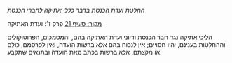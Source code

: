 *החלטת ועדת הכנסת בדבר כללי אתיקה לחברי הכנסת*

[מקור: סעיף 21](https://he.wikisource.org/wiki/%D7%9B%D7%9C%D7%9C%D7%99_%D7%90%D7%AA%D7%99%D7%A7%D7%94_%D7%9C%D7%97%D7%91%D7%A8%D7%99_%D7%94%D7%9B%D7%A0%D7%A1%D7%AA#%D7%A4%D7%A8%D7%A7_%D7%96#סעיף_21)
פרק ז׳: ועדת האתיקה

הליכי אתיקה נגד חבר הכנסת ודיוני ועדת האתיקה בהם, והמסמכים, הפרוטוקולים וההחלטות בענינם, יהיו חסויים; אין לנכוח בהם אלא ברשות הועדה, ואין לפרסמם, כולם או מקצתם, אלא ברשות בכתב מאת הועדה ובתנאים שתקבע.